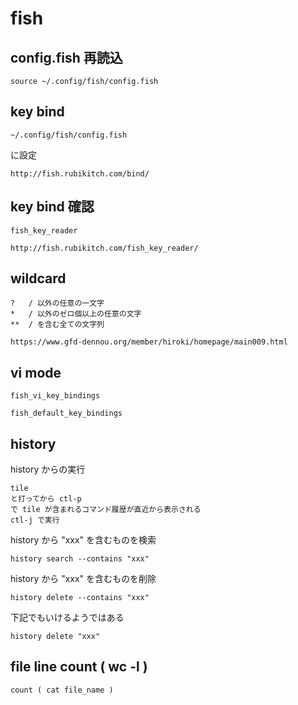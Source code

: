 
# fish


## config.fish 再読込

```
source ~/.config/fish/config.fish
```


## key bind

```
~/.config/fish/config.fish
```
に設定

```
http://fish.rubikitch.com/bind/
```


## key bind 確認

```
fish_key_reader

http://fish.rubikitch.com/fish_key_reader/
```


## wildcard

```
?   / 以外の任意の一文字
*   / 以外のゼロ個以上の任意の文字
**  / を含む全ての文字列
```

```
https://www.gfd-dennou.org/member/hiroki/homepage/main009.html
```


## vi mode

```
fish_vi_key_bindings

fish_default_key_bindings
```


## history

history からの実行

```
tile
と打ってから ctl-p
で tile が含まれるコマンド履歴が直近から表示される
ctl-j で実行
```

history から "xxx" を含むものを検索

```
history search --contains "xxx"
```

history から "xxx" を含むものを削除

```
history delete --contains "xxx"
```

下記でもいけるようではある

```
history delete "xxx"
```


## file line count  ( wc -l )

```
count ( cat file_name )
```


